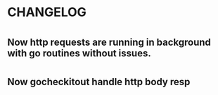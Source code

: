 # CHANGELOG 

#

## Now http requests are running in background with go routines without issues. 

#

## Now gocheckitout handle http body resp